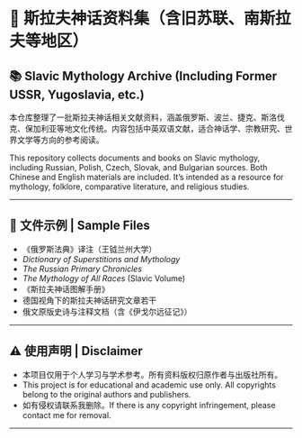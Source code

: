 # 🌿 斯拉夫神话资料集（含旧苏联、南斯拉夫等地区）  
## 📚 Slavic Mythology Archive (Including Former USSR, Yugoslavia, etc.)

本仓库整理了一批斯拉夫神话相关文献资料，涵盖俄罗斯、波兰、捷克、斯洛伐克、保加利亚等地文化传统。内容包括中英双语文献，适合神话学、宗教研究、世界文学等方向的参考阅读。

This repository collects documents and books on Slavic mythology, including Russian, Polish, Czech, Slovak, and Bulgarian sources. Both Chinese and English materials are included. It’s intended as a resource for mythology, folklore, comparative literature, and religious studies.

---

## 📂 文件示例 | Sample Files

- 《俄罗斯法典》译注（王钺兰州大学）
- *Dictionary of Superstitions and Mythology*
- *The Russian Primary Chronicles*
- *The Mythology of All Races* (Slavic Volume)
- 《斯拉夫神话图解手册》
- 德国视角下的斯拉夫神话研究文章若干
- 俄文原版史诗与注释文档（含《伊戈尔远征记》）

---

## ⚠️ 使用声明 | Disclaimer

- 本项目仅用于个人学习与学术参考。所有资料版权归原作者与出版社所有。
- This project is for educational and academic use only. All copyrights belong to the original authors and publishers.
- 如有侵权请联系我删除。If there is any copyright infringement, please contact me for removal.

---
